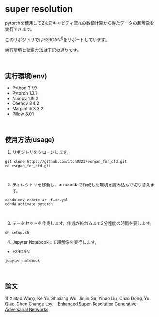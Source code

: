 # super resolution
pytorchを使用して2次元キャビティ流れの数値計算から得たデータの超解像を実行できます。

このリポジトリではESRGAN<sup>1)</sup>をサポートしています。

実行環境と使用方法は下記の通りです。

<br>

## 実行環境(env)
- Python 3.7.9
- Pytorch 1.3.1
- Numpy 1.19.2
- Opencv 3.4.2
- Matplotlib 3.3.2
- Pillow 8.0.1

<br>

## 使用方法(usage)
1. リポジトリをクローンします。
```
git clone https://github.com/itch0323/esrgan_for_cfd.git
cd esrgan_for_cfd.git
```

<br>

2. ディレクトリを移動し、anacondaで作成した環境を読み込んで切り替えます。
```
conda env create sr -f=sr.yml
conda activate pytorch
```

<br>

3. データセットを作成します。作成が終わるまで2分程度の時間を要します。
```
sh setup.sh
```

4. Jupyter Notebookにて超解像を実行します。
- ESRGAN
```
jupyter-notebook
```
<br>


## 論文
<p>1) Xintao Wang, Ke Yu, Shixiang Wu, Jinjin Gu, Yihao Liu, Chao Dong, Yu Qiao, Chen Change Loy.<a href="https://arxiv.org/pdf/1809.00219.pdf">　Enhanced Super-Resolution Generative Adversarial Networks</a>